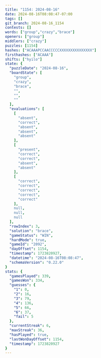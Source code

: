 ```yaml
---
title: "1154: 2024-08-16"
date: 2024-08-16T08:08:47-07:00
tags: []
git_branch: 2024-08-16_1154
contests: []
words: ["group","crazy","brace"]
openers: ["group"]
middlers: ["crazy"]
puzzles: [1154]
hashes: ["ACAAAPCCAACCCCCXXXXXXXXXXXXXXX"]
firsthashes: ["ACAAA"]
shifts: ["hyilo"]
state: {
  "puzzleDate": "2024-08-16",
  "boardState": [
    "group",
    "crazy",
    "brace",
    "",
    "",
    ""
  ],
  "evaluations": [
    [
      "absent",
      "correct",
      "absent",
      "absent",
      "absent"
    ],
    [
      "present",
      "correct",
      "correct",
      "absent",
      "absent"
    ],
    [
      "correct",
      "correct",
      "correct",
      "correct",
      "correct"
    ],
    null,
    null,
    null
  ],
  "rowIndex": 3,
  "solution": "brace",
  "gameStatus": "WIN",
  "hardMode": true,
  "gameId": "2092",
  "dayOffset": 1154,
  "timestamp": 1723820927,
  "datetime": "2024-08-16T08:08:47",
  "schemaVersion": "0.22.0"
}
stats: {
  "gamesPlayed": 339,
  "gamesWon": 334,
  "guesses": {
    "1": 0,
    "2": 16,
    "3": 79,
    "4": 136,
    "5": 66,
    "6": 37,
    "fail": 5
  },
  "currentStreak": 6,
  "maxStreak": 36,
  "hasPlayed": true,
  "lastWonDayOffset": 1154,
  "timestamp": 1723820927
}
---
```

<!-- more -->
